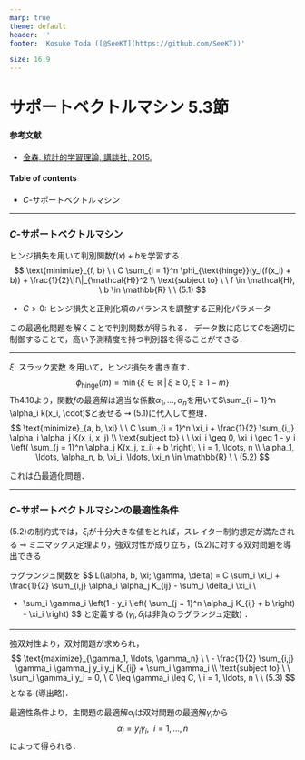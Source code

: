 ```yaml
---
marp: true
theme: default
header: ''
footer: 'Kosuke Toda ([@SeeKT](https://github.com/SeeKT))'

size: 16:9
---
```

<!-- paginate: true -->
# サポートベクトルマシン 5.3節
#### 参考文献
- [金森, 統計的学習理論, 講談社, 2015.](https://sites.google.com/site/tokyotechkanamoritakafumilab/)
#### Table of contents
- $C$-サポートベクトルマシン

---
### $C$-サポートベクトルマシン
ヒンジ損失を用いて判別関数$f(x) + b$を学習する．
$$
\text{minimize}_{f, b} \ \  C \sum_{i = 1}^n \phi_{\text{hinge}}(y_i(f(x_i) + b)) + \frac{1}{2}\|f\|_{\mathcal{H}}^2 \\
\text{subject to} \ \ f \in \mathcal{H}, \ b \in \mathbb{R} \ \ (5.1)
$$
- $C > 0$: ヒンジ損失と正則化項のバランスを調整する正則化パラメータ

この最適化問題を解くことで判別関数が得られる．
データ数に応じて$C$を適切に制御することで，高い予測精度を持つ判別器を得ることができる．

---
$\xi$: スラック変数 を用いて，ヒンジ損失を書き直す．
$$
\phi_{\text{hinge}}(m) = \min \{\xi \in \mathbb{R} \, | \, \xi \geq 0, \xi \geq 1 - m\}
$$
Th4.10より，関数$f$の最適解は適当な係数$\alpha_1, \ldots, \alpha_n$を用いて$\sum_{i = 1}^n \alpha_i k(x_i, \cdot)$と表せる $\rightsquigarrow$ (5.1)に代入して整理．
$$
\text{minimize}_{a, b, \xi} \ \ C \sum_{i = 1}^n \xi_i + \frac{1}{2} \sum_{i,j} \alpha_i \alpha_j K(x_i, x_j) \\
\text{subject to} \ \ \xi_i \geq 0, \xi_i \geq 1 - y_i \left( \sum_{j = 1}^n \alpha_j K(x_j, x_i) + b \right), \ i = 1, \ldots, n \\
\alpha_1, \ldots, \alpha_n, b, \xi_i, \ldots, \xi_n \in \mathbb{R} \ \ (5.2)
$$

これは凸最適化問題．

---

### $C$-サポートベクトルマシンの最適性条件
(5.2)の制約式では，$\xi_i$が十分大きな値をとれば，スレイター制約想定が満たされる
$\rightsquigarrow$ ミニマックス定理より，強双対性が成り立ち，(5.2)に対する双対問題を導出できる

ラグランジュ関数を
$$
L(\alpha, b, \xi; \gamma, \delta) = C \sum_i \xi_i + \frac{1}{2} \sum_{i,j} \alpha_i \alpha_j K_{ij} - \sum_i \delta_i \xi_i \\
+ \sum_i \gamma_i \left(1 - y_i \left( \sum_{j = 1}^n \alpha_j K_{ij} + b  \right) - \xi_i \right)
$$
と定義する ($\gamma_i, \delta_i$は非負のラグランジュ定数) ．

---
強双対性より，双対問題が求められ，
$$
\text{maximize}_{\gamma_1, \ldots, \gamma_n} \ \ - \frac{1}{2} \sum_{i,j} \gamma_i \gamma_j y_i y_j K_{ij} + \sum_i \gamma_i \\
\text{subject to} \ \ \sum_i \gamma_i y_i = 0, \ 0 \leq \gamma_i \leq C, \ i = 1, \ldots, n \ \ (5.3)
$$
となる (導出略)．

最適性条件より，主問題の最適解$\alpha_i$は双対問題の最適解$\gamma_i$から
$$
\alpha_i = y_i \gamma_i, \ \ i = 1, \ldots, n
$$
によって得られる．